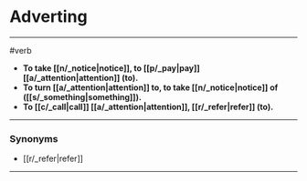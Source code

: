 # Adverting
---
#verb
- **To take [[n/_notice|notice]], to [[p/_pay|pay]] [[a/_attention|attention]] (to).**
- **To turn [[a/_attention|attention]] to, to take [[n/_notice|notice]] of ([[s/_something|something]]).**
- **To [[c/_call|call]] [[a/_attention|attention]], [[r/_refer|refer]] (to).**
---
### Synonyms
- [[r/_refer|refer]]
---
